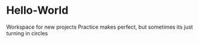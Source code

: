 # Hello-World
Workspace for new projects
Practice makes perfect, but sometimes its just turning in circles
